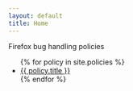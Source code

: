 ```yaml
---
layout: default
title: Home
---
```

<p>Firefox bug handling policies</p>

<ul class="policies">
    {% for policy in site.policies %}
    <li><a href="./{{ policy.url }}" title="{{ policy.description }}">{{ policy.title }}</a></li>
    {% endfor %}
</ul>
